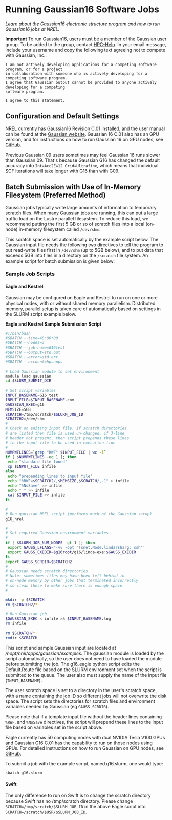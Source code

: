 # Running Gaussian16 Software Jobs

*Learn about the Gaussian16 electronic structure program and how to run Gaussian16 jobs at NREL.*

**Important**
To run Gaussian16, users must be a member of the Gaussian user group. To be added to the group, contact [HPC-Help](mailto:hpc-help@nrel.gov). In your email message, include your username and copy the following text agreeing not to compete with Gaussian, Inc.:
```
I am not actively developing applications for a competing software program, or for a project
in collaboration with someone who is actively developing for a competing software program.
I agree that Gaussian output cannot be provided to anyone actively developing for a competing
software program.

I agree to this statement.

```

## Configuration and Default Settings

NREL currently has Gaussian16 Revision C.01 installed, and the user manual can be found at the [Gaussian website](https://gaussian.com/man).  Gaussian 16 C.01 also has an GPU version, and for instructions on how to run Gaussian 16 on GPU nodes, see [GitHub](https://github.nrel.gov/hlong/Gaussian_GPU).

Previous Gaussian 09 users sometimes may feel Gaussian 16 runs slower than Gaussian 09. That's because Gaussian G16 has changed the default accuracy into `Int=Acc2E=12 Grid=Ultrafine`, which means that individual SCF iterations will take longer with G16 than with G09. 

## Batch Submission with Use of In-Memory Filesystem (Preferred Method)

Gaussian jobs typically write large amounts of information to temporary scratch files. When many Gaussian jobs are running, this can put a large traffic load on the Lustre parallel filesystem. To reduce this load, we recommend putting the first 5 GB or so of scratch files into a local (on-node) in-memory filesystem called `/dev/shm`.

This scratch space is set automatically by the example script below. The Gaussian input file needs the following two directives to tell the program to put read-write files first in `/dev/shm` (up to 5GB below), and to put data that exceeds 5GB into files in a directory on the `/scratch` file system. An example script for batch submission is given below: 

### Sample Job Scripts

#### Eagle and Kestrel

Gaussian may be configured on Eagle and Kestrel to run on one or more physical nodes, with or without shared memory parallelism. Distributed memory, parallel setup is taken care of automatically based on settings in the SLURM script example below.

**Eagle and Kestrel Sample Submission Script**

```bash
#!/bin/bash
#SBATCH --time=48:00:00 
#SBATCH --nodes=3
#SBATCH --job-name=G16test
#SBATCH --output=std.out
#SBATCH --error=std.err
#SBATCH --account=hpcapps
	
# Load Gaussian module to set environment
module load gaussian
cd $SLURM_SUBMIT_DIR
	
# Set script variables
INPUT_BASENAME=G16_test
INPUT_FILE=$INPUT_BASENAME.com
GAUSSIAN_EXEC=g16
MEMSIZE=5GB 
SCRATCH=/tmp/scratch/$SLURM_JOB_ID
SCRATCH2=/dev/shm 
# 
# Check on editing input file. If scratch directories 
# are listed then file is used un-changed, if 3-line 
# header not present, then script prepends these lines 
# to the input file to be used in execution line 
# 
NUMRWFLINES=`grep "RWF" $INPUT_FILE | wc -l` 
if [ $NUMRWFLINES -eq 1 ]; then 
 echo "standard file found" 
 cp $INPUT_FILE infile 
else 
 echo "prepending lines to input file" 
 echo "%RWF=$SCRATCH2/,$MEMSIZE,$SCRATCH/,-1" > infile 
 echo "%NoSave" >> infile 
 echo " " >> infile 
 cat $INPUT_FILE >> infile 
fi 
	
# 
# Run gaussian NREL script (performs much of the Gaussian setup) 
g16_nrel 
	
# 
# Set required Gaussian environment variables 
# 
if [ $SLURM_JOB_NUM_NODES -gt 1 ]; then 
 export GAUSS_LFLAGS='-vv -opt "Tsnet.Node.lindarsharg: ssh"' 
 export GAUSS_EXEDIR=$g16root/g16/linda-exe:$GAUSS_EXEDIR 
fi 
export GAUSS_SCRDIR=$SCRATCH2 
# 
# Gaussian needs scratch directories 
# Note: sometimes files may have been left behind in 
# on-node memory by other jobs that terminated incorrectly 
# so clean these to make sure there is enough space. 
# 
	 
mkdir -p $SCRATCH 
rm $SCRATCH2/* 
	
# Run Gaussian job 
$GAUSSIAN_EXEC < infile >& $INPUT_BASENAME.log 
rm infile
	
rm $SCRATCH/*
rmdir $SCRATCH

```	

This script and sample Gaussian input are located at */nopt/nrel/apps/gaussian/examples*. The gaussian module is loaded by the script automatically, so the user does not need to have loaded the module before submitting the job. The g16_eagle python script edits the Default.Route file based on the SLURM environment set when the script is submitted to the queue. The user also must supply the name of the input file (`INPUT_BASENAME`). 

The user scratch space is set to a directory in the user's scratch space, with a name containing the job ID so different jobs will not overwrite the disk space. The script sets the directories for scratch files and environment variables needed by Gaussian (eg `GAUSS_SCRDIR`).

Please note that if a template input file without the header lines containing `%RWF`, and  `%NoSave` directives, the script will prepend these lines to the input file based on variables set in the script above. 

Eagle currently has 50 computing nodes with dual NVIDIA Tesla V100 GPUs and Gaussian G16 C.01 has the capability to run on those nodes using GPUs. For detailed instructions on how to run Gaussian on GPU nodes, see [GitHub](https://github.nrel.gov/hlong/Gaussian_GPU). 

To submit a job with the example script, named g16.slurm, one would type:

`sbatch g16.slurm`

#### Swift
The only difference to run on Swift is to change the scratch directory because Swift has no /tmp/scratch directory. Please change `SCRATCH=/tmp/scratch/$SLURM_JOB_ID` in the above Eagle script into `SCRATCH=/scratch/$USR/$SLURM_JOB_ID`.
